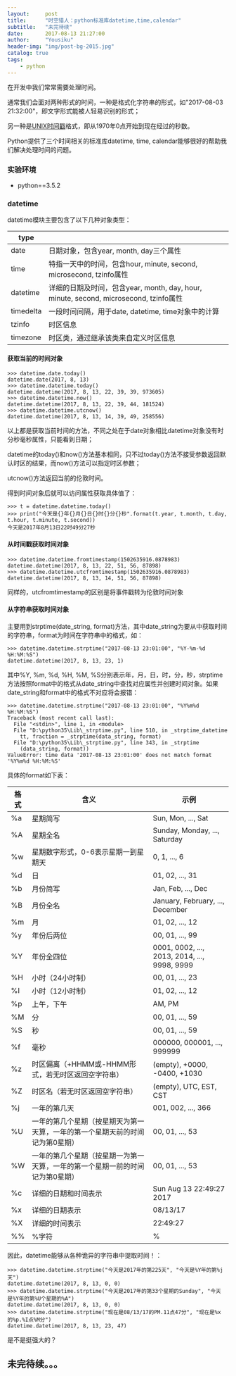 ```yaml
---
layout:     post
title:      "时空猎人：python标准库datetime,time,calendar"
subtitle:   "未完待续"
date:       2017-08-13 21:27:00
author:     "Yousiku"
header-img: "img/post-bg-2015.jpg"
catalog: true
tags:
    - python
---
```


在开发中我们常常需要处理时间。

通常我们会面对两种形式的时间，一种是格式化字符串的形式，如"2017-08-03 21:32:00"，即文字形式能被人轻易识别的形式；

另一种是[UNIX时间戳](https://baike.baidu.com/item/%E6%97%B6%E9%97%B4%E6%88%B3)格式，即从1970年0点开始到现在经过的秒数。

Python提供了三个时间相关的标准库datetime, time, calendar能够很好的帮助我们解决处理时间的问题。

### 实验环境

- python==3.5.2

### datetime

datetime模块主要包含了以下几种对象类型：

|type||
|----------|-----|
|date|日期对象，包含year, month, day三个属性|
|time|特指一天中的时间，包含hour, minute, second, microsecond, tzinfo属性|
|datetime|详细的日期及时间，包含year, month, day, hour, minute, second, microsecond, tzinfo属性|
|timedelta|一段时间间隔，用于date, datetime, time对象中的计算|
|tzinfo|时区信息|
|timezone|时区类，通过继承该类来自定义时区信息|

#### 获取当前的时间对象

```
>>> datetime.date.today()
datetime.date(2017, 8, 13)
>>> datetime.datetime.today()
datetime.datetime(2017, 8, 13, 22, 39, 39, 973605)
>>> datetime.datetime.now()
datetime.datetime(2017, 8, 13, 22, 39, 44, 181524)
>>> datetime.datetime.utcnow()
datetime.datetime(2017, 8, 13, 14, 39, 49, 258556)
```

以上都是获取当前时间的方法，不同之处在于date对象相比datetime对象没有时分秒毫秒属性，只能看到日期；

datetime的today()和now()方法基本相同，只不过today()方法不接受参数返回默认时区的结果，而now()方法可以指定时区参数；

utcnow()方法返回当前的伦敦时间。

得到时间对象后就可以访问属性获取具体值了：

```
>>> t = datetime.datetime.today()
>>> print("今天是{}年{}月{}日{}时{}分{}秒".format(t.year, t.month, t.day, t.hour, t.minute, t.second))
今天是2017年8月13日22时49分27秒
```

#### 从时间戳获取时间对象

```
>>> datetime.datetime.fromtimestamp(1502635916.0878983)
datetime.datetime(2017, 8, 13, 22, 51, 56, 87898)
>>> datetime.datetime.utcfromtimestamp(1502635916.0878983)
datetime.datetime(2017, 8, 13, 14, 51, 56, 87898)
```

同样的，utcfromtimestamp的区别是将事件戳转为伦敦时间对象

#### 从字符串获取时间对象

主要用到strptime(date_string, format)方法，其中date_string为要从中获取时间的字符串，format为时间在字符串中的格式，如：

```
>>> datetime.datetime.strptime("2017-08-13 23:01:00", "%Y-%m-%d %H:%M:%S")
datetime.datetime(2017, 8, 13, 23, 1)
```

其中%Y, %m, %d, %H, %M, %S分别表示年，月，日，时，分，秒，strptime方法按照format中的格式从date_string中查找对应属性并创建时间对象。如果date_string和format中的格式不对应将会报错：

```
>>> datetime.datetime.strptime("2017-08-13 23:01:00", "%Y%m%d %H:%M:%S")
Traceback (most recent call last):
  File "<stdin>", line 1, in <module>
  File "D:\python35\Lib\_strptime.py", line 510, in _strptime_datetime
    tt, fraction = _strptime(data_string, format)
  File "D:\python35\Lib\_strptime.py", line 343, in _strptime
    (data_string, format))
ValueError: time data '2017-08-13 23:01:00' does not match format '%Y%m%d %H:%M:%S'
```

具体的format如下表：

|格式|含义|示例|
|---|---|---|
|%a|星期简写|Sun, Mon, ..., Sat |
|%A|星期全名|Sunday, Monday, ..., Saturday |
|%w|星期数字形式，0-6表示星期一到星期天|0, 1, ..., 6|
|%d|日|01, 02, ..., 31|
|%b|月份简写|Jan, Feb, ..., Dec |
|%B|月份全名|January, February, ..., December |
|%m|月|01, 02, ..., 12
|%y|年份后两位|00, 01, ..., 99|
|%Y|年份全四位|0001, 0002, ..., 2013, 2014, ..., 9998, 9999|
|%H|小时（24小时制）|00, 01, ..., 23|
|%I|小时（12小时制）|01, 02, ..., 12|
|%p|上午，下午|AM, PM |
|%M|分|00, 01, ..., 59|
|%S|秒|00, 01, ..., 59|
|%f|毫秒|000000, 000001, ..., 999999|
|%z|时区偏离（+HHMM或-HHMM形式，若无时区返回空字符串）|(empty), +0000, -0400, +1030|
|%Z|时区名（若无时区返回空字符串）|(empty), UTC, EST, CST|
|%j|一年的第几天|001, 002, ..., 366|
|%U|一年的第几个星期（按星期天为第一天算，一年的第一个星期天前的时间记为第0星期）|00, 01, ..., 53|
|%W|一年的第几个星期（按星期一为第一天算，一年的第一个星期一前的时间记为第0星期）|00, 01, ..., 53|
|%c|详细的日期和时间表示|Sun Aug 13 22:49:27 2017|
|%x|详细的日期表示|08/13/17|
|%X|详细的时间表示|22:49:27|
|%%|%字符|%|

因此，datetime能够从各种诡异的字符串中提取时间！：

```
>>> datetime.datetime.strptime("今天是2017年的第225天", "今天是%Y年的第%j天")
datetime.datetime(2017, 8, 13, 0, 0)
>>> datetime.datetime.strptime("今天是2017年的第33个星期的Sunday", "今天是%Y年的第%U个星期的%A")
datetime.datetime(2017, 8, 13, 0, 0)
>>> datetime.datetime.strptime("现在是08/13/17的PM.11点47分", "现在是%x的%p.%I点%M分")
datetime.datetime(2017, 8, 13, 23, 47)
```

是不是挺强大的？

## 未完待续。。。